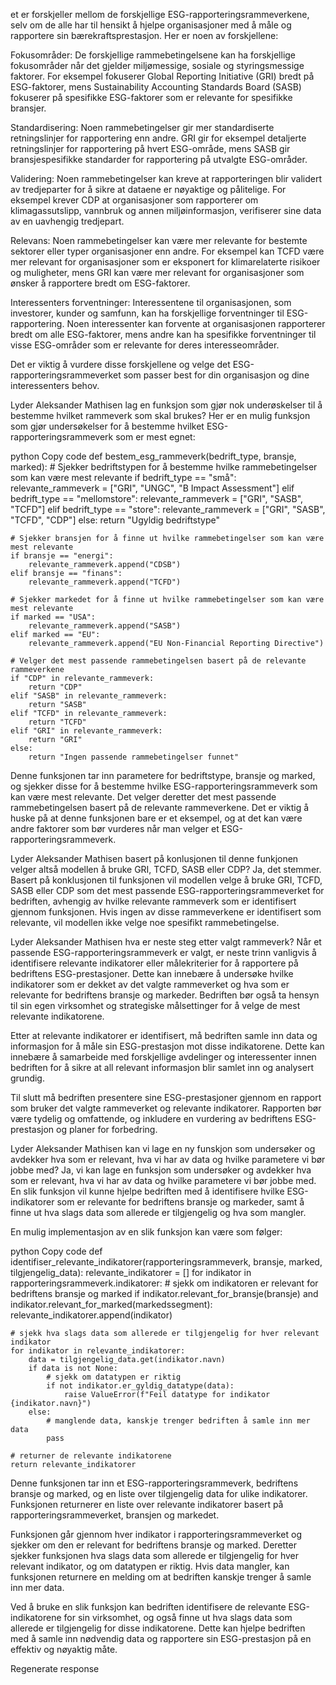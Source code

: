 et er forskjeller mellom de forskjellige ESG-rapporteringsrammeverkene, selv om de alle har til hensikt å hjelpe organisasjoner med å måle og rapportere sin bærekraftsprestasjon. Her er noen av forskjellene:

Fokusområder: De forskjellige rammebetingelsene kan ha forskjellige fokusområder når det gjelder miljømessige, sosiale og styringsmessige faktorer. For eksempel fokuserer Global Reporting Initiative (GRI) bredt på ESG-faktorer, mens Sustainability Accounting Standards Board (SASB) fokuserer på spesifikke ESG-faktorer som er relevante for spesifikke bransjer.

Standardisering: Noen rammebetingelser gir mer standardiserte retningslinjer for rapportering enn andre. GRI gir for eksempel detaljerte retningslinjer for rapportering på hvert ESG-område, mens SASB gir bransjespesifikke standarder for rapportering på utvalgte ESG-områder.

Validering: Noen rammebetingelser kan kreve at rapporteringen blir validert av tredjeparter for å sikre at dataene er nøyaktige og pålitelige. For eksempel krever CDP at organisasjoner som rapporterer om klimagassutslipp, vannbruk og annen miljøinformasjon, verifiserer sine data av en uavhengig tredjepart.

Relevans: Noen rammebetingelser kan være mer relevante for bestemte sektorer eller typer organisasjoner enn andre. For eksempel kan TCFD være mer relevant for organisasjoner som er eksponert for klimarelaterte risikoer og muligheter, mens GRI kan være mer relevant for organisasjoner som ønsker å rapportere bredt om ESG-faktorer.

Interessenters forventninger: Interessentene til organisasjonen, som investorer, kunder og samfunn, kan ha forskjellige forventninger til ESG-rapportering. Noen interessenter kan forvente at organisasjonen rapporterer bredt om alle ESG-faktorer, mens andre kan ha spesifikke forventninger til visse ESG-områder som er relevante for deres interesseområder.

Det er viktig å vurdere disse forskjellene og velge det ESG-rapporteringsrammeverket som passer best for din organisasjon og dine interessenters behov.




Lyder Aleksander Mathisen
lag en funksjon som gjør nok underøskelser til å bestemme hvilket rammeverk som skal brukes? 
Her er en mulig funksjon som gjør undersøkelser for å bestemme hvilket ESG-rapporteringsrammeverk som er mest egnet:

python
Copy code
def bestem_esg_rammeverk(bedrift_type, bransje, marked):
    # Sjekker bedriftstypen for å bestemme hvilke rammebetingelser som kan være mest relevante
    if bedrift_type == "små":
        relevante_rammeverk = ["GRI", "UNGC", "B Impact Assessment"]
    elif bedrift_type == "mellomstore":
        relevante_rammeverk = ["GRI", "SASB", "TCFD"]
    elif bedrift_type == "store":
        relevante_rammeverk = ["GRI", "SASB", "TCFD", "CDP"]
    else:
        return "Ugyldig bedriftstype"

    # Sjekker bransjen for å finne ut hvilke rammebetingelser som kan være mest relevante
    if bransje == "energi":
        relevante_rammeverk.append("CDSB")
    elif bransje == "finans":
        relevante_rammeverk.append("TCFD")

    # Sjekker markedet for å finne ut hvilke rammebetingelser som kan være mest relevante
    if marked == "USA":
        relevante_rammeverk.append("SASB")
    elif marked == "EU":
        relevante_rammeverk.append("EU Non-Financial Reporting Directive")

    # Velger det mest passende rammebetingelsen basert på de relevante rammeverkene
    if "CDP" in relevante_rammeverk:
        return "CDP"
    elif "SASB" in relevante_rammeverk:
        return "SASB"
    elif "TCFD" in relevante_rammeverk:
        return "TCFD"
    elif "GRI" in relevante_rammeverk:
        return "GRI"
    else:
        return "Ingen passende rammebetingelser funnet"
Denne funksjonen tar inn parametere for bedriftstype, bransje og marked, og sjekker disse for å bestemme hvilke ESG-rapporteringsrammeverk som kan være mest relevante. Det velger deretter det mest passende rammebetingelsen basert på de relevante rammeverkene. Det er viktig å huske på at denne funksjonen bare er et eksempel, og at det kan være andre faktorer som bør vurderes når man velger et ESG-rapporteringsrammeverk.




Lyder Aleksander Mathisen
basert på konlusjonen til denne funkjonen velger altså modellen å bruke GRI, TCFD, SASB eller CDP?
Ja, det stemmer. Basert på konklusjonen til funksjonen vil modellen velge å bruke GRI, TCFD, SASB eller CDP som det mest passende ESG-rapporteringsrammeverket for bedriften, avhengig av hvilke relevante rammeverk som er identifisert gjennom funksjonen. Hvis ingen av disse rammeverkene er identifisert som relevante, vil modellen ikke velge noe spesifikt rammebetingelse.




Lyder Aleksander Mathisen
hva er neste steg etter valgt rammeverk?
Når et passende ESG-rapporteringsrammeverk er valgt, er neste trinn vanligvis å identifisere relevante indikatorer eller målekriterier for å rapportere på bedriftens ESG-prestasjoner. Dette kan innebære å undersøke hvilke indikatorer som er dekket av det valgte rammeverket og hva som er relevante for bedriftens bransje og markeder. Bedriften bør også ta hensyn til sin egen virksomhet og strategiske målsettinger for å velge de mest relevante indikatorene.

Etter at relevante indikatorer er identifisert, må bedriften samle inn data og informasjon for å måle sin ESG-prestasjon mot disse indikatorene. Dette kan innebære å samarbeide med forskjellige avdelinger og interessenter innen bedriften for å sikre at all relevant informasjon blir samlet inn og analysert grundig.

Til slutt må bedriften presentere sine ESG-prestasjoner gjennom en rapport som bruker det valgte rammeverket og relevante indikatorer. Rapporten bør være tydelig og omfattende, og inkludere en vurdering av bedriftens ESG-prestasjon og planer for forbedring.




Lyder Aleksander Mathisen
kan vi lage en ny funskjon som undersøker og avdekker hva som er relevant, hva vi har av data og hvilke parametere vi bør jobbe med? 
Ja, vi kan lage en funksjon som undersøker og avdekker hva som er relevant, hva vi har av data og hvilke parametere vi bør jobbe med. En slik funksjon vil kunne hjelpe bedriften med å identifisere hvilke ESG-indikatorer som er relevante for bedriftens bransje og markeder, samt å finne ut hva slags data som allerede er tilgjengelig og hva som mangler.

En mulig implementasjon av en slik funksjon kan være som følger:

python
Copy code
def identifiser_relevante_indikatorer(rapporteringsrammeverk, bransje, marked, tilgjengelig_data):
    relevante_indikatorer = []
    for indikator in rapporteringsrammeverk.indikatorer:
        # sjekk om indikatoren er relevant for bedriftens bransje og marked
        if indikator.relevant_for_bransje(bransje) and indikator.relevant_for_marked(markedssegment):
            relevante_indikatorer.append(indikator)
    
    # sjekk hva slags data som allerede er tilgjengelig for hver relevant indikator
    for indikator in relevante_indikatorer:
        data = tilgjengelig_data.get(indikator.navn)
        if data is not None:
            # sjekk om datatypen er riktig
            if not indikator.er_gyldig_datatype(data):
                raise ValueError(f"Feil datatype for indikator {indikator.navn}")
        else:
            # manglende data, kanskje trenger bedriften å samle inn mer data
            pass
    
    # returner de relevante indikatorene
    return relevante_indikatorer
Denne funksjonen tar inn et ESG-rapporteringsrammeverk, bedriftens bransje og marked, og en liste over tilgjengelig data for ulike indikatorer. Funksjonen returnerer en liste over relevante indikatorer basert på rapporteringsrammeverket, bransjen og markedet.

Funksjonen går gjennom hver indikator i rapporteringsrammeverket og sjekker om den er relevant for bedriftens bransje og marked. Deretter sjekker funksjonen hva slags data som allerede er tilgjengelig for hver relevant indikator, og om datatypen er riktig. Hvis data mangler, kan funksjonen returnere en melding om at bedriften kanskje trenger å samle inn mer data.

Ved å bruke en slik funksjon kan bedriften identifisere de relevante ESG-indikatorene for sin virksomhet, og også finne ut hva slags data som allerede er tilgjengelig for disse indikatorene. Dette kan hjelpe bedriften med å samle inn nødvendig data og rapportere sin ESG-prestasjon på en effektiv og nøyaktig måte.





Regenerate response

